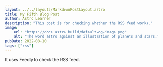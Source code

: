 ```yaml
---
layout: ../../layouts/MarkdownPostLayout.astro
title: My Fifth Blog Post
author: Astro Learner
description: "This post is for checking whether the RSS feed works."
image:
    url: "https://docs.astro.build/default-og-image.png"
    alt: "The word astro against an illustration of planets and stars."
pubDate: 2022-08-10
tags: ["rss"]
---
```

It uses Feedly to check the RSS feed.